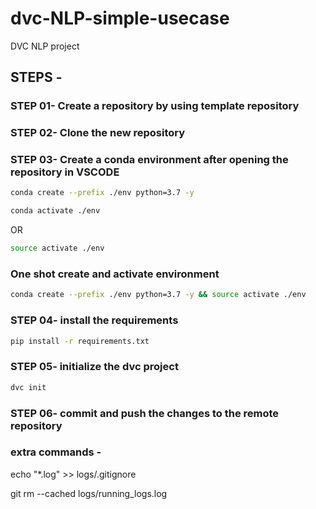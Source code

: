 # dvc-NLP-simple-usecase
DVC NLP project


## STEPS -

### STEP 01- Create a repository by using template repository

### STEP 02- Clone the new repository

### STEP 03- Create a conda environment after opening the repository in VSCODE

```bash
conda create --prefix ./env python=3.7 -y
```

```bash
conda activate ./env
```
OR
```bash
source activate ./env
```

### One shot create and activate environment
```bash
conda create --prefix ./env python=3.7 -y && source activate ./env
```

### STEP 04- install the requirements
```bash
pip install -r requirements.txt
```

### STEP 05- initialize the dvc project
```bash
dvc init
```

### STEP 06- commit and push the changes to the remote repository


### extra commands - 

echo "*.log" >> logs/.gitignore

git rm --cached logs/running_logs.log

